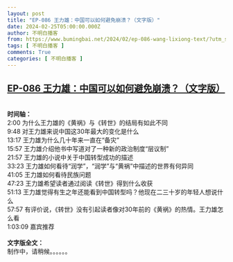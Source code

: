 ```yaml
---
layout: post
title: "EP-086 王力雄：中国可以如何避免崩溃？（文字版）"
date: 2024-02-25T05:00:00.000Z
author: 不明白播客
from: https://www.bumingbai.net/2024/02/ep-086-wang-lixiong-text/?utm_source=rss&utm_medium=rss&utm_campaign=ep-086-wang-lixiong-text
tags: [ 不明白播客 ]
comments: True
categories: [ 不明白播客 ]
---
```

<!--1708837200000-->
[EP-086 王力雄：中国可以如何避免崩溃？（文字版）](https://www.bumingbai.net/2024/02/ep-086-wang-lixiong-text/?utm_source=rss&utm_medium=rss&utm_campaign=ep-086-wang-lixiong-text)
------

<div>
<div id="buzzsprout-player-14569166"></div><script src="https://www.buzzsprout.com/1982525/14569166-.js?container_id=buzzsprout-player-14569166&#038;player=small" type="text/javascript" charset="utf-8"></script><p><br><strong>时间轴：<br></strong>2:00 为什么王力雄的《黄祸》与《转世》的结局有如此不同<br>9:48 对王力雄来说中国这30年最大的变化是什么<br>13:17 王力雄为什么几十年来一直在“备灾”<br>15:57 王力雄介绍他书中写道对了一种新的政治制度“层议制”<br>21:57 王力雄的小说中关于中国转型成功的描述<br>33:23 王力雄如何看待“润学”，“润学”与“黄祸”中描述的世界有何异同<br>41:05 王力雄如何看待民族问题<br>47:23 王力雄希望读者通过阅读《转世》得到什么收获<br>51:13 王力雄觉得有生之年还能看到中国转型吗？他现在二三十岁的年轻人想说什么<br>57:57 有评价说，《转世》没有引起读者像对30年前的《黄祸》的热情。王力雄怎么看<br>1:03:09 嘉宾推荐<br><br><strong>文字版全文：<br></strong>制作中，请稍候。。。。。。<br></p><p></p>
</div>
